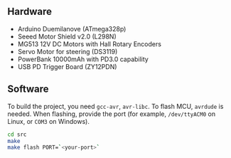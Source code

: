 
## Hardware

* Arduino Duemilanove (ATmega328p)
* Seeed Motor Shield v2.0 (L298N)
* MG513 12V DC Motors with Hall Rotary Encoders
* Servo Motor for steering (DS3119)
* PowerBank 10000mAh with PD3.0 capability
* USB PD Trigger Board (ZY12PDN)

## Software

To build the project, you need `gcc-avr`, `avr-libc`. To flash MCU, `avrdude` is needed. When flashing, provide the port (for example, `/dev/ttyACM0` on Linux, or `COM3` on Windows).

```bash
cd src
make
make flash PORT=`<your-port>`
```
